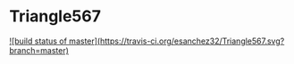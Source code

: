 # Triangle567

[![build status of master](https://travis-ci.org/esanchez32/Triangle567.svg?
branch=master)](http://travis-ci.org/esanchez32/Triangle567)
